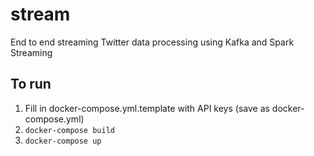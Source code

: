 # stream
End to end streaming Twitter data processing using Kafka and Spark Streaming

## To run

1. Fill in docker-compose.yml.template with API keys (save as docker-compose.yml)
2. `docker-compose build`
3. `docker-compose up`
